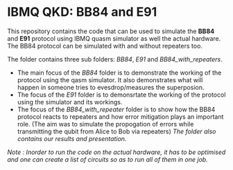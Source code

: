 # IBMQ QKD: BB84 and E91
This repository contains the code that can be used to simulate the **BB84** and **E91** protocol using IBMQ quasm simulator as well the actual hardware. 
The BB84 protocol can be simulated with and without repeaters too.

The folder contains three sub folders: *BB84*, *E91* and *BB84_with_repeaters*.
* The main focus of the *BB84* folder is to demonstrate the working of the protocol using the qasm simulator. It also demonstrates what will happen in someone tries to evesdrop/measures the superposion.
* The focus of the *E91* folder is to demonsrtate the working of the protocol using the simulator and its workings.
* The focus of the *BB84_with_repeater* folder is to show how the BB84 protocol reacts to repeaters and how error mitigation plays an important role. 
(The aim was to simulate the propogation of errors while transmitting the qubit from Alice to Bob via repeaters)
*The folder also contains our results and presentation.*

*Note : Inorder to run the code on the actual hardware, it has to be optimised and one can create a list of circuits so as to run all of them in one job.*
